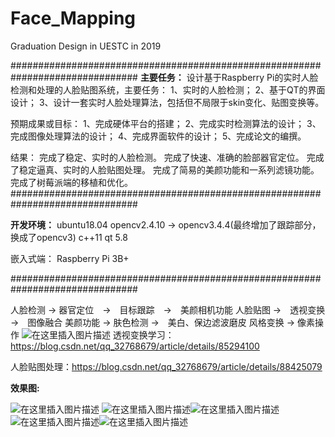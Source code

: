 # Face_Mapping
Graduation Design in UESTC in 2019


﻿###############################################################################
**主要任务：**
设计基于Raspberry Pi的实时人脸检测和处理的人脸贴图系统，主要任务：
1、实时的人脸检测；
2、基于QT的界面设计；
3、设计一套实时人脸处理算法，包括但不局限于skin变化、贴图变换等。
 
预期成果或目标：
1、完成硬体平台的搭建；
2、完成实时检测算法的设计；
3、完成图像处理算法的设计；
4、完成界面软件的设计；
5、完成论文的编撰。

结果：
完成了稳定、实时的人脸检测。
完成了快速、准确的脸部器官定位。
完成了稳定逼真、实时的人脸贴图处理。
完成了简易的美颜功能和一系列滤镜功能。
完成了树莓派端的移植和优化。
###############################################################################

**开发环境：**
ubuntu18.04
opencv2.4.10 -> opencv3.4.4(最终增加了跟踪部分，换成了opencv3)
c++11
qt 5.8

嵌入式端：
Raspberry Pi 3B+

###############################################################################

人脸检测 -> 器官定位　->　目标跟踪　->　美颜相机功能
人脸贴图 ->　透视变换 ->　图像融合
美颜功能 -> 肤色检测 ->　美白、保边滤波磨皮
风格变换 -> 像素操作
![在这里插入图片描述](https://img-blog.csdnimg.cn/2019071620033729.png?x-oss-process=image/watermark,type_ZmFuZ3poZW5naGVpdGk,shadow_10,text_aHR0cHM6Ly9ibG9nLmNzZG4ubmV0L3FxXzMyNzY4Njc5,size_16,color_FFFFFF,t_70)
透视变换学习：https://blog.csdn.net/qq_32768679/article/details/85294100

人脸贴图处理：https://blog.csdn.net/qq_32768679/article/details/88425079


**效果图:**

![在这里插入图片描述](https://img-blog.csdnimg.cn/20190716200402106.png?x-oss-process=image/watermark,type_ZmFuZ3poZW5naGVpdGk,shadow_10,text_aHR0cHM6Ly9ibG9nLmNzZG4ubmV0L3FxXzMyNzY4Njc5,size_16,color_FFFFFF,t_70)
![在这里插入图片描述](https://img-blog.csdnimg.cn/2019071620042359.png?x-oss-process=image/watermark,type_ZmFuZ3poZW5naGVpdGk,shadow_10,text_aHR0cHM6Ly9ibG9nLmNzZG4ubmV0L3FxXzMyNzY4Njc5,size_16,color_FFFFFF,t_70)![在这里插入图片描述](https://img-blog.csdnimg.cn/20190716200603925.png?x-oss-process=image/watermark,type_ZmFuZ3poZW5naGVpdGk,shadow_10,text_aHR0cHM6Ly9ibG9nLmNzZG4ubmV0L3FxXzMyNzY4Njc5,size_16,color_FFFFFF,t_70)![在这里插入图片描述](https://img-blog.csdnimg.cn/20190716200620187.png?x-oss-process=image/watermark,type_ZmFuZ3poZW5naGVpdGk,shadow_10,text_aHR0cHM6Ly9ibG9nLmNzZG4ubmV0L3FxXzMyNzY4Njc5,size_16,color_FFFFFF,t_70)![在这里插入图片描述](https://img-blog.csdnimg.cn/20190716200742458.png?x-oss-process=image/watermark,type_ZmFuZ3poZW5naGVpdGk,shadow_10,text_aHR0cHM6Ly9ibG9nLmNzZG4ubmV0L3FxXzMyNzY4Njc5,size_16,color_FFFFFF,t_70)


